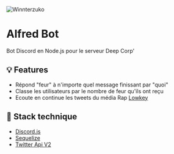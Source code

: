 ![Winnterzuko](https://thumbs.gfycat.com/ClutteredBareFairybluebird-max-1mb.gif)
# Alfred Bot
Bot Discord en Node.js pour le serveur Deep Corp'

## 💡 Features
- Répond "feur" à n'importe quel message finissant par "quoi"
- Classe les utilisateurs par le nombre de feur qu'ils ont reçu
- Ecoute en continue les tweets du média Rap [Lowkey](https://mobile.twitter.com/lowkeypack)
## 🔧 Stack technique
- [Discord.js](https://discord.js.org/) 
- [Sequelize](https://sequelize.org/)
- [Twitter Api V2](https://github.com/PLhery/node-twitter-api-v2)
